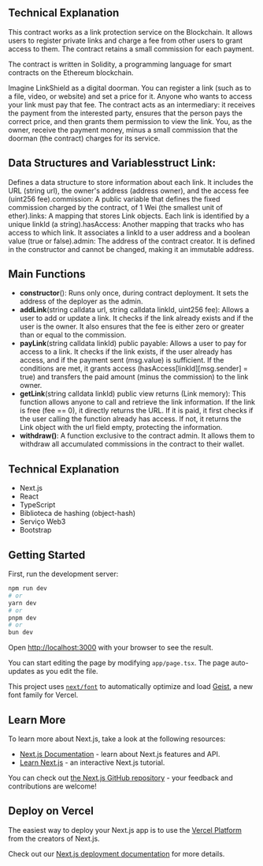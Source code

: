 
## Technical Explanation
This contract works as a link protection service on the Blockchain. It allows users to register private links and charge a fee from other users to grant access to them. The contract retains a small commission for each payment.

The contract is written in Solidity, a programming language for smart contracts on the Ethereum blockchain.

Imagine LinkShield as a digital doorman. You can register a link (such as to a file, video, or website) and set a price for it. Anyone who wants to access your link must pay that fee. The contract acts as an intermediary: it receives the payment from the interested party, ensures that the person pays the correct price, and then grants them permission to view the link. You, as the owner, receive the payment money, minus a small commission that the doorman (the contract) charges for its service.

## Data Structures and Variablesstruct Link: 
Defines a data structure to store information about each link. It includes the URL (string url), the owner's address (address owner), and the access fee (uint256 fee).commission: A public variable that defines the fixed commission charged by the contract, of 1 Wei (the smallest unit of ether).links: A mapping that stores Link objects. Each link is identified by a unique linkId (a string).hasAccess: Another mapping that tracks who has access to which link. It associates a linkId to a user address and a boolean value (true or false).admin: The address of the contract creator. It is defined in the constructor and cannot be changed, making it an immutable address.

## Main Functions 
- **constructor**(): Runs only once, during contract deployment. It sets the address of the deployer as the admin. 
- **addLink**(string calldata url, string calldata linkId, uint256 fee): Allows a user to add or update a link. It checks if the link already exists and if the user is the owner. It also ensures that the fee is either zero or greater than or equal to the commission. 
- **payLink**(string calldata linkId) public payable: Allows a user to pay for access to a link. It checks if the link exists, if the user already has access, and if the payment sent (msg.value) is sufficient. If the conditions are met, it grants access (hasAccess[linkId][msg.sender] = true) and transfers the paid amount (minus the commission) to the link owner.
- **getLink**(string calldata linkId) public view returns (Link memory): This function allows anyone to call and retrieve the link information. If the link is free (fee == 0), it directly returns the URL. If it is paid, it first checks if the user calling the function already has access. If not, it returns the Link object with the url field empty, protecting the information.
- **withdraw()**: A function exclusive to the contract admin. It allows them to withdraw all accumulated commissions in the contract to their wallet.

## Technical Explanation
- Next.js
- React
- TypeScript
- Biblioteca de hashing (object-hash)
- Serviço Web3 
- Bootstrap

## Getting Started

First, run the development server:

```bash
npm run dev
# or
yarn dev
# or
pnpm dev
# or
bun dev
```

Open [http://localhost:3000](http://localhost:3000) with your browser to see the result.

You can start editing the page by modifying `app/page.tsx`. The page auto-updates as you edit the file.

This project uses [`next/font`](https://nextjs.org/docs/app/building-your-application/optimizing/fonts) to automatically optimize and load [Geist](https://vercel.com/font), a new font family for Vercel.

## Learn More

To learn more about Next.js, take a look at the following resources:

- [Next.js Documentation](https://nextjs.org/docs) - learn about Next.js features and API.
- [Learn Next.js](https://nextjs.org/learn) - an interactive Next.js tutorial.

You can check out [the Next.js GitHub repository](https://github.com/vercel/next.js) - your feedback and contributions are welcome!

## Deploy on Vercel

The easiest way to deploy your Next.js app is to use the [Vercel Platform](https://vercel.com/new?utm_medium=default-template&filter=next.js&utm_source=create-next-app&utm_campaign=create-next-app-readme) from the creators of Next.js.

Check out our [Next.js deployment documentation](https://nextjs.org/docs/app/building-your-application/deploying) for more details.
